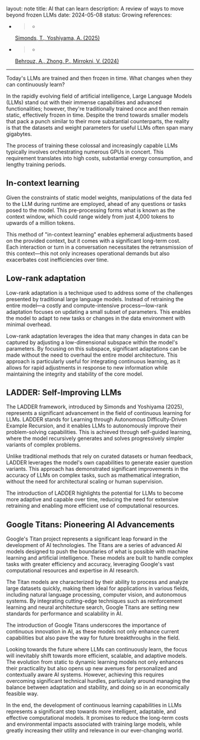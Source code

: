
layout: note
title: AI that can learn
description: A review of ways to move beyond frozen LLMs
date: 2024-05-08
status: Growing
references:
- >-
  [Simonds, T., Yoshiyama, A. (2025)](https://arxiv.org/abs/2503.00735)
- >-
  [Behrouz, A., Zhong, P., Mirrokni, V. (2024)](https://arxiv.org/abs/2501.00663)
---

Today's LLMs are trained and then frozen in time. What changes when they can continuously learn?

In the rapidly evolving field of artificial intelligence, Large Language Models (LLMs) stand out with their immense
capabilities and advanced functionalities; however, they're traditionally trained once and then remain static,
effectively frozen in time. Despite the trend towards smaller models that pack a punch similar to their more substantial
counterparts, the reality is that the datasets and weight parameters for useful LLMs often span many gigabytes.

The process of training these colossal and increasingly capable LLMs typically involves orchestrating numerous GPUs in
concert. This requirement translates into high costs, substantial energy consumption, and lengthy training periods.

## In-context learning

Given the constraints of static model weights, manipulations of the data fed to the LLM during runtime are employed,
ahead of any questions or tasks posed to the model. This pre-processing forms what is known as the context window, which
could range widely from just 4,000 tokens to upwards of a million tokens.

This method of "in-context learning" enables ephemeral adjustments based on the provided context, but it comes with a
significant long-term cost. Each interaction or turn in a conversation necessitates the retransmission of this
context—this not only increases operational demands but also exacerbates cost inefficiencies over time.

## Low-rank adaptation

Low-rank adaptation is a technique used to address some of the challenges presented by traditional large language
models. Instead of retraining the entire model—a costly and compute-intensive process—low-rank adaptation focuses on
updating a small subset of parameters. This enables the model to adapt to new tasks or changes in the data environment
with minimal overhead.

Low-rank adaptation leverages the idea that many changes in data can be captured by adjusting a low-dimensional subspace
within the model's parameters. By focusing on this subspace, significant adaptations can be made without the need to
overhaul the entire model architecture. This approach is particularly useful for integrating continuous learning, as it
allows for rapid adjustments in response to new information while maintaining the integrity and stability of the core
model.

## LADDER: Self-Improving LLMs

The LADDER framework, introduced by Simonds and Yoshiyama (2025), represents a significant advancement in the field of
continuous learning for LLMs. LADDER stands for Learning through Autonomous Difficulty-Driven Example Recursion, and it
enables LLMs to autonomously improve their problem-solving capabilities. This is achieved through self-guided learning,
where the model recursively generates and solves progressively simpler variants of complex problems.

Unlike traditional methods that rely on curated datasets or human feedback, LADDER leverages the model's own
capabilities to generate easier question variants. This approach has demonstrated significant improvements in the
accuracy of LLMs on complex tasks, such as mathematical integration, without the need for architectural scaling or human
supervision.

The introduction of LADDER highlights the potential for LLMs to become more adaptive and capable over time, reducing the
need for extensive retraining and enabling more efficient use of computational resources.

## Google Titans: Pioneering AI Advancements

Google's Titan project represents a significant leap forward in the development of AI technologies. The Titans are a series of advanced AI models designed to push the boundaries of what is possible with machine learning and artificial intelligence. These models are built to handle complex tasks with greater efficiency and accuracy, leveraging Google's vast computational resources and expertise in AI research.

The Titan models are characterized by their ability to process and analyze large datasets quickly, making them ideal for applications in various fields, including natural language processing, computer vision, and autonomous systems. By integrating cutting-edge techniques such as reinforcement learning and neural architecture search, Google Titans are setting new standards for performance and scalability in AI.

The introduction of Google Titans underscores the importance of continuous innovation in AI, as these models not only enhance current capabilities but also pave the way for future breakthroughs in the field.

Looking towards the future where LLMs can continuously learn, the focus will inevitably shift towards more efficient,
scalable, and adaptive models. The evolution from static to dynamic learning models not only enhances their practicality
but also opens up new avenues for personalized and contextually aware AI systems. However, achieving this requires
overcoming significant technical hurdles, particularly around managing the balance between adaptation and stability, and
doing so in an economically feasible way.

In the end, the development of continuous learning capabilities in LLMs represents a significant step towards more
intelligent, adaptable, and effective computational models. It promises to reduce the long-term costs and environmental
impacts associated with training large models, while greatly increasing their utility and relevance in our ever-changing
world.

